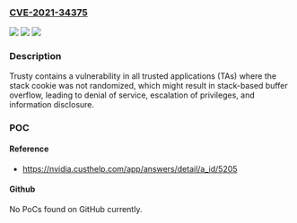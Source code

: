 ### [CVE-2021-34375](https://cve.mitre.org/cgi-bin/cvename.cgi?name=CVE-2021-34375)
![](https://img.shields.io/static/v1?label=Product&message=NVIDIA%20Jetson%20AGX%20Xavier%20series%2C%20Jetson%20Xavier%20NX%2C%20Jetson%20TX2%20series%2C%20Jetson%20TX2%20NX&color=blue)
![](https://img.shields.io/static/v1?label=Version&message=All%20Jetson%20Linux%20versions%20prior%20to%20r32.5.1%20&color=brightgreen)
![](https://img.shields.io/static/v1?label=Vulnerability&message=information%20disclosure%2C%20escalation%20of%20privileges%2C%20denial%20of%20service&color=brightgreen)

### Description

Trusty contains a vulnerability in all trusted applications (TAs) where the stack cookie was not randomized, which might result in stack-based buffer overflow, leading to denial of service, escalation of privileges, and information disclosure.

### POC

#### Reference
- https://nvidia.custhelp.com/app/answers/detail/a_id/5205

#### Github
No PoCs found on GitHub currently.

